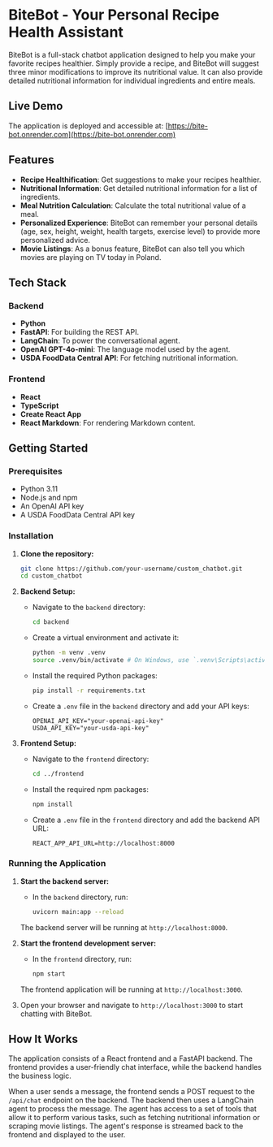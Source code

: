 # BiteBot - Your Personal Recipe Health Assistant

BiteBot is a full-stack chatbot application designed to help you make your favorite recipes healthier. Simply provide a recipe, and BiteBot will suggest three minor modifications to improve its nutritional value. It can also provide detailed nutritional information for individual ingredients and entire meals.

## Live Demo

The application is deployed and accessible at: [https://bite-bot.onrender.com](https://bite-bot.onrender.com)

## Features

*   **Recipe Healthification**: Get suggestions to make your recipes healthier.
*   **Nutritional Information**: Get detailed nutritional information for a list of ingredients.
*   **Meal Nutrition Calculation**: Calculate the total nutritional value of a meal.
*   **Personalized Experience**: BiteBot can remember your personal details (age, sex, height, weight, health targets, exercise level) to provide more personalized advice.
*   **Movie Listings**: As a bonus feature, BiteBot can also tell you which movies are playing on TV today in Poland.

## Tech Stack

### Backend

*   **Python**
*   **FastAPI**: For building the REST API.
*   **LangChain**: To power the conversational agent.
*   **OpenAI GPT-4o-mini**: The language model used by the agent.
*   **USDA FoodData Central API**: For fetching nutritional information.

### Frontend

*   **React**
*   **TypeScript**
*   **Create React App**
*   **React Markdown**: For rendering Markdown content.

## Getting Started

### Prerequisites

*   Python 3.11
*   Node.js and npm
*   An OpenAI API key
*   A USDA FoodData Central API key

### Installation

1.  **Clone the repository:**
    ```bash
    git clone https://github.com/your-username/custom_chatbot.git
    cd custom_chatbot
    ```

2.  **Backend Setup:**
    *   Navigate to the `backend` directory:
        ```bash
        cd backend
        ```
    *   Create a virtual environment and activate it:
        ```bash
        python -m venv .venv
        source .venv/bin/activate # On Windows, use `.venv\Scripts\activate`
        ```
    *   Install the required Python packages:
        ```bash
        pip install -r requirements.txt
        ```
    *   Create a `.env` file in the `backend` directory and add your API keys:
        ```
        OPENAI_API_KEY="your-openai-api-key"
        USDA_API_KEY="your-usda-api-key"
        ```

3.  **Frontend Setup:**
    *   Navigate to the `frontend` directory:
        ```bash
        cd ../frontend
        ```
    *   Install the required npm packages:
        ```bash
        npm install
        ```
    *   Create a `.env` file in the `frontend` directory and add the backend API URL:
        ```
        REACT_APP_API_URL=http://localhost:8000
        ```

### Running the Application

1.  **Start the backend server:**
    *   In the `backend` directory, run:
        ```bash
        uvicorn main:app --reload
        ```
    The backend server will be running at `http://localhost:8000`.

2.  **Start the frontend development server:**
    *   In the `frontend` directory, run:
        ```bash
        npm start
        ```
    The frontend application will be running at `http://localhost:3000`.

3.  Open your browser and navigate to `http://localhost:3000` to start chatting with BiteBot.

## How It Works

The application consists of a React frontend and a FastAPI backend. The frontend provides a user-friendly chat interface, while the backend handles the business logic.

When a user sends a message, the frontend sends a POST request to the `/api/chat` endpoint on the backend. The backend then uses a LangChain agent to process the message. The agent has access to a set of tools that allow it to perform various tasks, such as fetching nutritional information or scraping movie listings. The agent's response is streamed back to the frontend and displayed to the user.
